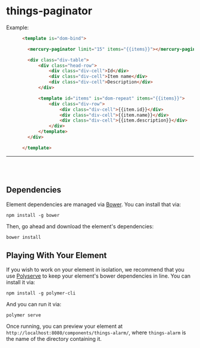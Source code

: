 # things-paginator


Example:

```html
      <template is="dom-bind">

        <mercury-paginator limit="15" items="{{items}}"></mercury-paginator>

        <div class="div-table">
            <div class="head-row">
                <div class="div-cell">Id</div>
                <div class="div-cell">Item name</div>
                <div class="div-cell">Description</div>
            </div>

            <template id="items" is="dom-repeat" items="{{items}}">
                <div class="div-row">
                    <div class="div-cell">{{item.id}}</div>
                    <div class="div-cell">{{item.name}}</div>
                    <div class="div-cell">{{item.description}}</div>
                </div>
            </template>
        </div>

      </template>
```

*****
</br></br>


## Dependencies

Element dependencies are managed via [Bower](http://bower.io/). You can
install that via:

    npm install -g bower

Then, go ahead and download the element's dependencies:

    bower install

## Playing With Your Element

If you wish to work on your element in isolation, we recommend that you use
[Polyserve](https://github.com/PolymerLabs/polyserve) to keep your element's
bower dependencies in line. You can install it via:

    npm install -g polymer-cli

And you can run it via:

    polymer serve

Once running, you can preview your element at
`http://localhost:8080/components/things-alarm/`, where `things-alarm` is the name of the directory containing it.
